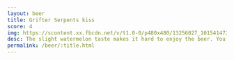 ```yaml
---
layout: beer
title: Grifter Serpents kiss
score: 4
img: https://scontent.xx.fbcdn.net/v/t1.0-0/p480x480/13256027_10154147277688745_7034538653078229756_n.jpg?oh=b8dd2a02d174d4dfa0bf00a1f6cf006b&oe=58DCCF78
desc: The slight watermelon taste makes it hard to enjoy the beer. You get used to it but there's not a lot of reason to
permalink: /beer/:title.html
---
```

